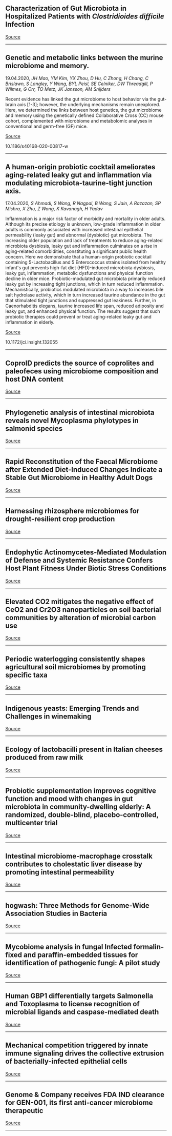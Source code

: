 ## Characterization of Gut Microbiota in Hospitalized Patients with <em>Clostridioides difficile</em> Infection

[Source](https://link.springer.com/article/10.1007/s00284-020-01980-x)

---

## Genetic and metabolic links between the murine microbiome and memory.
 19.04.2020, _JH Mao, YM Kim, YX Zhou, D Hu, C Zhong, H Chang, C Brislawn, S Langley, Y Wang, BYL Peisl, SE Celniker, DW Threadgill, P Wilmes, G Orr, TO Metz, JK Jansson, AM Snijders_


Recent evidence has linked the gut microbiome to host behavior via the gut-brain axis [1-3]; however, the underlying mechanisms remain unexplored. Here, we determined the links between host genetics, the gut microbiome and memory using the genetically defined Collaborative Cross (CC) mouse cohort, complemented with microbiome and metabolomic analyses in conventional and germ-free (GF) mice.

[Source](https://microbiomejournal.biomedcentral.com/articles/10.1186/s40168-020-00817-w)

10.1186/s40168-020-00817-w

---

## A human-origin probiotic cocktail ameliorates aging-related leaky gut and inflammation via modulating microbiota-taurine-tight junction axis.
 17.04.2020, _S Ahmadi, S Wang, R Nagpal, B Wang, S Jain, A Razazan, SP Mishra, X Zhu, Z Wang, K Kavanagh, H Yadav_


Inflammation is a major risk factor of morbidity and mortality in older adults. Although its precise etiology is unknown, low-grade inflammation in older adults is commonly associated with increased intestinal epithelial permeability (leaky gut) and abnormal (dysbiotic) gut microbiota. The increasing older population and lack of treatments to reduce aging-related microbiota dysbiosis, leaky gut and inflammation culminates on a rise in aging-related comorbidities, constituting a significant public health concern. Here we demonstrate that a human-origin probiotic cocktail containing 5-Lactobacillus and 5 Enterococcus strains isolated from healthy infant's gut prevents high-fat diet (HFD)-induced microbiota dysbiosis, leaky gut, inflammation, metabolic dysfunctions and physical function decline in older mice. Probiotic-modulated gut microbiota primarily reduced leaky gut by increasing tight junctions, which in turn reduced inflammation. Mechanistically, probiotics modulated microbiota in a way to increases bile salt hydrolase activity, which in turn increased taurine abundance in the gut that stimulated tight junctions and suppressed gut leakiness. Further, in Caenorhabditis elegans, taurine increased life span, reduced adiposity and leaky gut, and enhanced physical function. The results suggest that such probiotic therapies could prevent or treat aging-related leaky gut and inflammation in elderly.

[Source](https://insight.jci.org/articles/view/132055)

10.1172/jci.insight.132055

---

## CoproID predicts the source of coprolites and paleofeces using microbiome composition and host DNA content

[Source](https://www.biorxiv.org/content/10.1101/871533v1)

---

## Phylogenetic analysis of intestinal microbiota reveals novel Mycoplasma phylotypes in salmonid species

[Source](https://www.sciencedirect.com/science/article/pii/S0882401020304976)

---

## Rapid Reconstitution of the Faecal Microbiome after Extended Diet-Induced Changes Indicate a Stable Gut Microbiome in Healthy Adult Dogs 

[Source](https://aem.asm.org/content/early/2020/04/15/AEM.00562-20.long)

---

## Harnessing rhizosphere microbiomes for drought-resilient crop production

[Source](https://science.sciencemag.org/content/368/6488/270)

---

## Endophytic Actinomycetes-Mediated Modulation of Defense and Systemic Resistance Confers Host Plant Fitness Under Biotic Stress Conditions

[Source](https://link.springer.com/chapter/10.1007/978-981-15-3028-9_10)

---

## Elevated CO2 mitigates the negative effect of CeO2 and Cr2O3 nanoparticles on soil bacterial communities by alteration of microbial carbon use

[Source](https://www.sciencedirect.com/science/article/pii/S0269749119374482)

---

## Periodic waterlogging consistently shapes agricultural soil microbiomes by promoting specific taxa

[Source](https://www.sciencedirect.com/science/article/pii/S0929139319316105)

---

## Indigenous yeasts: Emerging Trends and Challenges in winemaking

[Source](https://www.sciencedirect.com/science/article/pii/S2214799320300333)

---

## Ecology of lactobacilli present in Italian cheeses produced from raw milk

[Source](https://aem.asm.org/content/early/2020/04/15/AEM.00139-20)

---

## Probiotic supplementation improves cognitive function and mood with changes in gut microbiota in community-dwelling elderly: A randomized, double-blind, placebo-controlled, multicenter trial

[Source](https://academic.oup.com/biomedgerontology/article/doi/10.1093/gerona/glaa090/5821144)

---

## Intestinal microbiome‐macrophage crosstalk contributes to cholestatic liver disease by promoting intestinal permeability

[Source](https://aasldpubs.onlinelibrary.wiley.com/doi/abs/10.1002/hep.31228)

---

## hogwash: Three Methods for Genome-Wide Association Studies in Bacteria

[Source](https://www.biorxiv.org/content/10.1101/2020.04.19.048421v1)

---

## Mycobiome analysis in fungal Infected formalin-fixed and paraffin-embedded tissues for identification of pathogenic fungi: A pilot study

[Source](https://www.biorxiv.org/content/10.1101/2020.04.19.045856v1)

---

## Human GBP1 differentially targets Salmonella and Toxoplasma to license recognition of microbial ligands and caspase-mediated death

[Source](https://www.biorxiv.org/content/10.1101/792804v2)

---

## Mechanical competition triggered by innate immune signaling drives the collective extrusion of bacterially-infected epithelial cells

[Source](https://www.biorxiv.org/content/10.1101/2020.01.22.915140v1)

---

## Genome &amp; Company receives FDA IND clearance for GEN-001, its first anti-cancer microbiome therapeutic

[Source](https://www.biospace.com/article/releases/genome-and-amp-company-receives-fda-ind-clearance-for-gen-001-its-first-anti-cancer-microbiome-therapeutic/)

---

